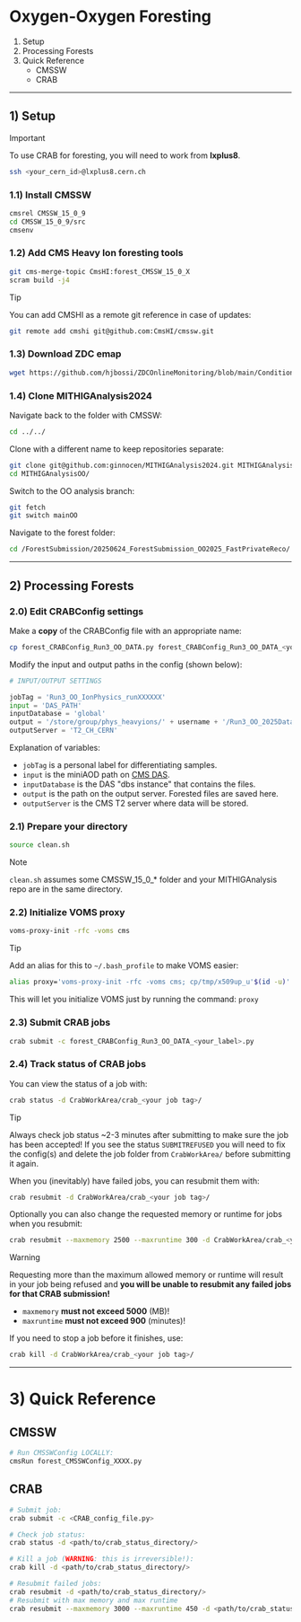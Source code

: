 # Oxygen-Oxygen Foresting

1. Setup
2. Processing Forests
3. Quick Reference
    - CMSSW 
    - CRAB

--------------------------------------------------------------------------------

## 1) Setup

> [!IMPORTANT]
> To use CRAB for foresting, you will need to work from **lxplus8**.
> ```bash
> ssh <your_cern_id>@lxplus8.cern.ch
> ```

### 1.1) Install CMSSW
```bash
cmsrel CMSSW_15_0_9
cd CMSSW_15_0_9/src
cmsenv
```

### 1.2) Add CMS Heavy Ion foresting tools
```bash
git cms-merge-topic CmsHI:forest_CMSSW_15_0_X
scram build -j4
```

> [!TIP] 
> You can add CMSHI as a remote git reference in case of updates:
> ```bash
> git remote add cmshi git@github.com:CmsHI/cmssw.git
> ```

### 1.3) Download ZDC emap
```bash
wget https://github.com/hjbossi/ZDCOnlineMonitoring/blob/main/Conditions/emap/emap_2025_full.txt
```

### 1.4) Clone MITHIGAnalysis2024
Navigate back to the folder with CMSSW:
```bash
cd ../../
```

Clone with a different name to keep repositories separate:
```bash
git clone git@github.com:ginnocen/MITHIGAnalysis2024.git MITHIGAnalysisOO
cd MITHIGAnalysisOO/
```

Switch to the OO analysis branch:
```bash
git fetch
git switch mainOO
```

Navigate to the forest folder:
```bash
cd /ForestSubmission/20250624_ForestSubmission_OO2025_FastPrivateReco/
```

--------------------------------------------------------------------------------

## 2) Processing Forests

### 2.0) Edit CRABConfig settings
Make a **copy** of the CRABConfig file with an appropriate name:
```bash
cp forest_CRABConfig_Run3_OO_DATA.py forest_CRABConfig_Run3_OO_DATA_<your_label>.py
```

Modify the input and output paths in the config (shown below):
```Python
# INPUT/OUTPUT SETTINGS

jobTag = 'Run3_OO_IonPhysics_runXXXXXX'
input = 'DAS_PATH'
inputDatabase = 'global'
output = '/store/group/phys_heavyions/' + username + '/Run3_OO_2025Data_FastPrivateReco/'
outputServer = 'T2_CH_CERN'
```
Explanation of variables:
- `jobTag` is a personal label for differentiating samples.
- `input` is the miniAOD path on [CMS DAS](https://cmsweb.cern.ch/das/).
- `inputDatabase` is the DAS "dbs instance" that contains the files.
- `output` is the path on the output server. Forested files are saved here.
- `outputServer` is the CMS T2 server where data will be stored.

### 2.1) Prepare your directory
```bash
source clean.sh
```
> [!NOTE]
> `clean.sh` assumes some CMSSW_15_0_* folder and your MITHIGAnalysis repo are
> in the same directory.

### 2.2) Initialize VOMS proxy
```bash
voms-proxy-init -rfc -voms cms
```
> [!TIP] 
> Add an alias for this to `~/.bash_profile` to make VOMS easier:
> ```bash
> alias proxy='voms-proxy-init -rfc -voms cms; cp/tmp/x509up_u'$(id -u)' ~/'
> ```
> This will let you initialize VOMS just by running the command: `proxy`

### 2.3) Submit CRAB jobs
```bash
crab submit -c forest_CRABConfig_Run3_OO_DATA_<your_label>.py
```

### 2.4) Track status of CRAB jobs
You can view the status of a job with:
```bash
crab status -d CrabWorkArea/crab_<your job tag>/
```
> [!TIP]
> Always check job status ~2-3 minutes after submitting to make sure the job
> has been accepted! If you see the status `SUBMITREFUSED` you will need to fix
> the config(s) and delete the job folder from `CrabWorkArea/` before
> submitting it again.

When you (inevitably) have failed jobs, you can resubmit them with:
```bash
crab resubmit -d CrabWorkArea/crab_<your job tag>/
```
Optionally you can also change the requested memory or runtime for jobs when
you resubmit:
```bash
crab resubmit --maxmemory 2500 --maxruntime 300 -d CrabWorkArea/crab_<your job tag>/
```
> [!WARNING]
> Requesting more than the maximum allowed memory or runtime will result in
> your job being refused and **you will be unable to __resubmit__ any failed jobs
> for that CRAB submission!** 
> * `maxmemory` **must not exceed 5000** (MB)!
> * `maxruntime` **must not exceed 900** (minutes)!

If you need to stop a job before it finishes, use:
```bash
crab kill -d CrabWorkArea/crab_<your job tag>/
```



--------------------------------------------------------------------------------

# 3) Quick Reference

## CMSSW
```bash
# Run CMSSWConfig LOCALLY:
cmsRun forest_CMSSWConfig_XXXX.py
```

## CRAB
```bash
# Submit job:
crab submit -c <CRAB_config_file.py>

# Check job status:
crab status -d <path/to/crab_status_directory/>

# Kill a job (WARNING: this is irreversible!):
crab kill -d <path/to/crab_status_directory/>

# Resubmit failed jobs:
crab resubmit -d <path/to/crab_status_directory/>
# Resubmit with max memory and max runtime
crab resubmit --maxmemory 3000 --maxruntime 450 -d <path/to/crab_status_directory/>
```
